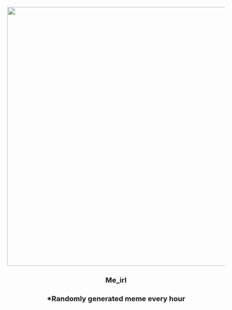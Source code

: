<p align="center">
        <img src="https://i.redd.it/2pwq4cq0g2m81.jpg" width="600" height="600">
        </p>
        <h3 align="center">Me_irl</h3>
        <h3 align="center">*Randomly generated meme every hour</h3>
    